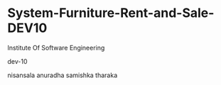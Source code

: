 # System-Furniture-Rent-and-Sale-DEV10

Institute Of Software Engineering

dev-10

nisansala
anuradha
samishka
tharaka